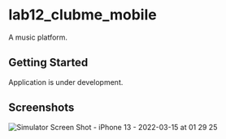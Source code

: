 # lab12_clubme_mobile

A music platform.

## Getting Started

Application is under development.

## Screenshots

![Simulator Screen Shot - iPhone 13 - 2022-03-15 at 01 29 25](https://user-images.githubusercontent.com/38427593/158238674-4de0654c-bc08-4ddb-ad01-dd2f340b12b4.png)
